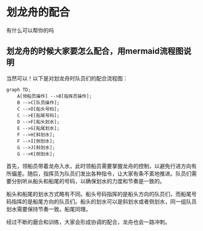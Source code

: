 # 划龙舟的配合

有什么可以帮你的吗

## 划龙舟的时候大家要怎么配合，用mermaid流程图说明

当然可以！以下是对划龙舟时队员们的配合流程图：

``` mermaid
graph TD;
    A[领船员操作] -->B[指挥员操作];
    B -->C[队员操作];
    C -->D[船头号码];
    C -->E[船尾号码];
    D -->F[船头划水];
    E -->G[船尾划水];
    F -->H[斜划水];
    F -->I[侧划水];
    G -->J[斜划水];
    G -->K[侧划水];
```

首先，领船员带着龙舟入水，此时领船员需要掌握龙舟的控制，以避免行进方向有所偏差。随后，指挥员为队员们发出各种指令，让大家有条不紊地推进。队员们需要分别听从船头和船尾的号码，以确保划水的力度和节奏是一致的。

船头和船尾的划水方式略有不同。船头号码指挥的是船头方向的队员们，而船尾号码指挥的是船尾方向的队员们。船头的划水可以是斜划水或者侧划水，同一组队员划水需要保持节奏一致。船尾同理。

经过不断的磨合和训练，大家会形成协调的配合，龙舟也会一路冲刺。